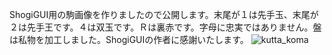 ShogiGUI用の駒画像を作りましたので公開します。末尾が１は先手玉、末尾が２は先手王です。４は双玉です。Ｒは裏赤です。字母に忠実ではありません。盤は私物を加工しました。ShogiGUIの作者に感謝いたします。
![kutta_koma](https://github.com/keima03/AI-KOMA_for_ShogiGUI/assets/83162673/5d76dc0b-5697-4b19-9da7-ebaae36ee22b)
